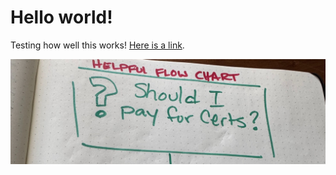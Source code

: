 # Hello world!

Testing how well this works! [Here is a link](https://www.certkit.io).

![Here is an image](banner.jpg)